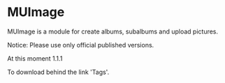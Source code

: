 MUImage
=====

MUImage is a module for create albums, subalbums and upload pictures.

Notice: Please use only official published versions.

At this moment 1.1.1

To download behind the link 'Tags'.

